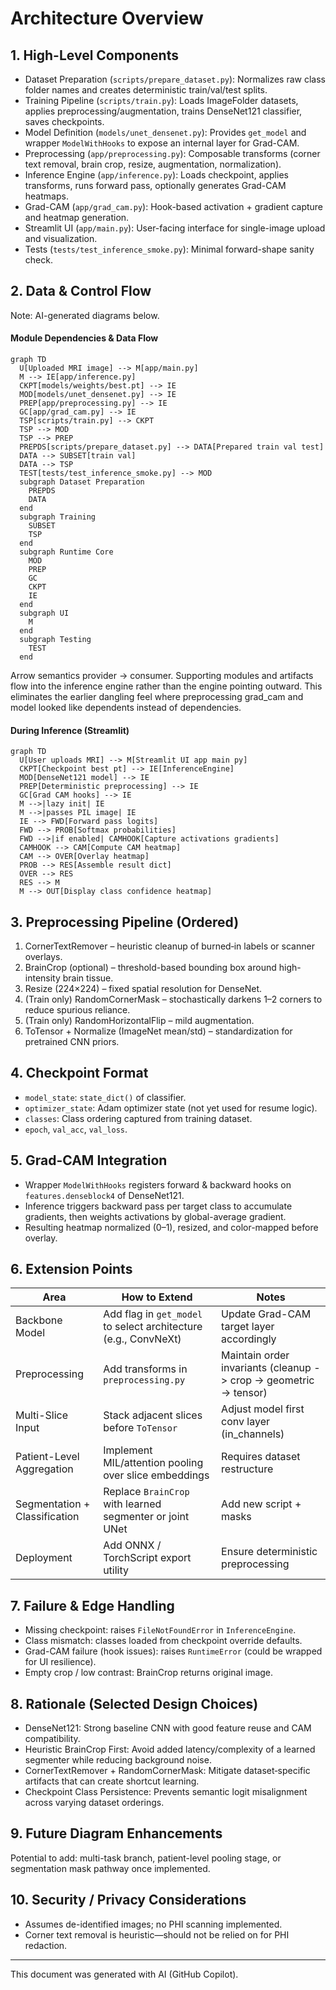 # Architecture Overview

## 1. High-Level Components

- Dataset Preparation (`scripts/prepare_dataset.py`): Normalizes raw class folder names and creates deterministic train/val/test splits.
- Training Pipeline (`scripts/train.py`): Loads ImageFolder datasets, applies preprocessing/augmentation, trains DenseNet121 classifier, saves checkpoints.
- Model Definition (`models/unet_densenet.py`): Provides `get_model` and wrapper `ModelWithHooks` to expose an internal layer for Grad-CAM.
- Preprocessing (`app/preprocessing.py`): Composable transforms (corner text removal, brain crop, resize, augmentation, normalization).
- Inference Engine (`app/inference.py`): Loads checkpoint, applies transforms, runs forward pass, optionally generates Grad-CAM heatmaps.
- Grad-CAM (`app/grad_cam.py`): Hook-based activation + gradient capture and heatmap generation.
- Streamlit UI (`app/main.py`): User-facing interface for single-image upload and visualization.
- Tests (`tests/test_inference_smoke.py`): Minimal forward-shape sanity check.

## 2. Data & Control Flow

Note: AI-generated diagrams below.
#### Module Dependencies & Data Flow
```mermaid
graph TD
  U[Uploaded MRI image] --> M[app/main.py]
  M --> IE[app/inference.py]
  CKPT[models/weights/best.pt] --> IE
  MOD[models/unet_densenet.py] --> IE
  PREP[app/preprocessing.py] --> IE
  GC[app/grad_cam.py] --> IE
  TSP[scripts/train.py] --> CKPT
  TSP --> MOD
  TSP --> PREP
  PREPDS[scripts/prepare_dataset.py] --> DATA[Prepared train val test]
  DATA --> SUBSET[train val]
  DATA --> TSP
  TEST[tests/test_inference_smoke.py] --> MOD
  subgraph Dataset Preparation
    PREPDS
    DATA
  end
  subgraph Training
    SUBSET
    TSP
  end
  subgraph Runtime Core
    MOD
    PREP
    GC
    CKPT
    IE
  end
  subgraph UI
    M
  end
  subgraph Testing
    TEST
  end
```

Arrow semantics provider -> consumer. Supporting modules and artifacts flow into the inference engine rather than the engine pointing outward. This eliminates the earlier dangling feel where preprocessing grad_cam and model looked like dependents instead of dependencies.

#### During Inference (Streamlit)

```mermaid
graph TD
  U[User uploads MRI] --> M[Streamlit UI app main py]
  CKPT[Checkpoint best pt] --> IE[InferenceEngine]
  MOD[DenseNet121 model] --> IE
  PREP[Deterministic preprocessing] --> IE
  GC[Grad CAM hooks] --> IE
  M -->|lazy init| IE
  M -->|passes PIL image| IE
  IE --> FWD[Forward pass logits]
  FWD --> PROB[Softmax probabilities]
  FWD -->|if enabled| CAMHOOK[Capture activations gradients]
  CAMHOOK --> CAM[Compute CAM heatmap]
  CAM --> OVER[Overlay heatmap]
  PROB --> RES[Assemble result dict]
  OVER --> RES
  RES --> M
  M --> OUT[Display class confidence heatmap]
```
## 3. Preprocessing Pipeline (Ordered)
1. CornerTextRemover – heuristic cleanup of burned‑in labels or scanner overlays.
2. BrainCrop (optional) – threshold-based bounding box around high-intensity brain tissue.
3. Resize (224×224) – fixed spatial resolution for DenseNet.
4. (Train only) RandomCornerMask – stochastically darkens 1–2 corners to reduce spurious reliance.
5. (Train only) RandomHorizontalFlip – mild augmentation.
6. ToTensor + Normalize (ImageNet mean/std) – standardization for pretrained CNN priors.

## 4. Checkpoint Format
- `model_state`: `state_dict()` of classifier.
- `optimizer_state`: Adam optimizer state (not yet used for resume logic).
- `classes`: Class ordering captured from training dataset.
- `epoch`, `val_acc`, `val_loss`.

## 5. Grad-CAM Integration
- Wrapper `ModelWithHooks` registers forward & backward hooks on `features.denseblock4` of DenseNet121.
- Inference triggers backward pass per target class to accumulate gradients, then weights activations by global-average gradient.
- Resulting heatmap normalized (0–1), resized, and color-mapped before overlay.

## 6. Extension Points
| Area | How to Extend | Notes |
|------|---------------|-------|
| Backbone Model | Add flag in `get_model` to select architecture (e.g., ConvNeXt) | Update Grad-CAM target layer accordingly |
| Preprocessing | Add transforms in `preprocessing.py` | Maintain order invariants (cleanup -> crop -> geometric -> tensor) |
| Multi-Slice Input | Stack adjacent slices before `ToTensor` | Adjust model first conv layer (in_channels) |
| Patient-Level Aggregation | Implement MIL/attention pooling over slice embeddings | Requires dataset restructure |
| Segmentation + Classification | Replace `BrainCrop` with learned segmenter or joint UNet | Add new script + masks |
| Deployment | Add ONNX / TorchScript export utility | Ensure deterministic preprocessing |

## 7. Failure & Edge Handling
- Missing checkpoint: raises `FileNotFoundError` in `InferenceEngine`.
- Class mismatch: classes loaded from checkpoint override defaults.
- Grad-CAM failure (hook issues): raises `RuntimeError` (could be wrapped for UI resilience).
- Empty crop / low contrast: BrainCrop returns original image.

## 8. Rationale (Selected Design Choices)
- DenseNet121: Strong baseline CNN with good feature reuse and CAM compatibility.
- Heuristic BrainCrop First: Avoid added latency/complexity of a learned segmenter while reducing background noise.
- CornerTextRemover + RandomCornerMask: Mitigate dataset‑specific artifacts that can create shortcut learning.
- Checkpoint Class Persistence: Prevents semantic logit misalignment across varying dataset orderings.

## 9. Future Diagram Enhancements
Potential to add: multi-task branch, patient-level pooling stage, or segmentation mask pathway once implemented.

## 10. Security / Privacy Considerations
- Assumes de-identified images; no PHI scanning implemented.
- Corner text removal is heuristic—should not be relied on for PHI redaction.

---
This document was generated with AI (GitHub Copilot).
